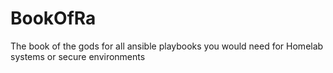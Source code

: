 # BookOfRa
The book of the gods for all ansible playbooks you would need for Homelab systems or secure environments
